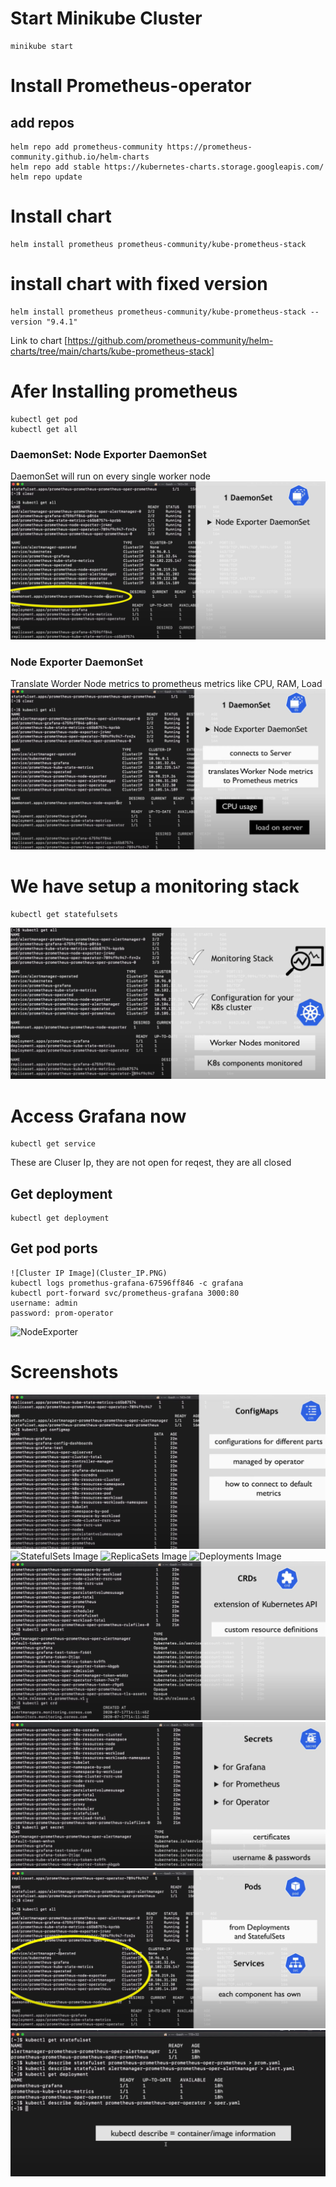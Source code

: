 # Start Minikube Cluster
```
minikube start
```
# Install Prometheus-operator
## add repos
```
helm repo add prometheus-community https://prometheus-community.github.io/helm-charts
helm repo add stable https://kubernetes-charts.storage.googleapis.com/
helm repo update
```
# Install chart
```
helm install prometheus prometheus-community/kube-prometheus-stack
```
# install chart with fixed version
```
helm install prometheus prometheus-community/kube-prometheus-stack --version "9.4.1"
```
Link to chart
[https://github.com/prometheus-community/helm-charts/tree/main/charts/kube-prometheus-stack]

# Afer Installing prometheus
```
kubectl get pod
kubectl get all
```

### DaemonSet: Node Exporter DaemonSet
DaemonSet will run on every single worker node
![DaemonSet Image](1.DaemonSet.PNG)

### Node Exporter DaemonSet
Translate Worder Node metrics to prometheus metrics like CPU, RAM, Load
![NodeExporterDaemonSet Image](1.NodeExporterDaemonSet.PNG)

# We have setup a monitoring stack
```
kubectl get statefulsets
```
![Monitoring Stack Image](Monitoring_Stack_has_been_setup.PNG)

# Access Grafana now
```
kubectl get service
```
These are Cluser Ip, they are not open for reqest, they are all closed

## Get deployment
```
kubectl get deployment
```
## Get pod ports
```
![Cluster IP Image](Cluster_IP.PNG)
kubectl logs promethus-grafana-67596ff846 -c grafana
kubectl port-forward svc/prometheus-grafana 3000:80
username: admin
password: prom-operator
```
![NodeExporter](GrafanaNodeExporter)
# Screenshots
![ConfigMaps Image](ConfigMaps.PNG)
![StatefulSets Image](statefulsets.PNG)
![ReplicaSets Image](ReplicaSets.PNG)
![Deployments Image](deployments.PNG)
![CRDs Image](CRDs.PNG)
![Secrets Image](Secrets.PNG)
![Services Image](Services_each_component_has_own.PNG)
![kubectl Describe Image](kubectl_describe.PNG)